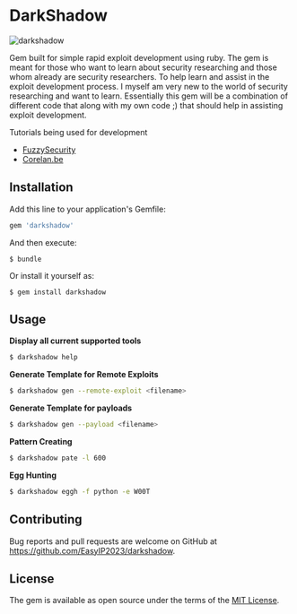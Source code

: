 # DarkShadow

![darkshadow](https://i0.wp.com/www.gsalam.net/wp-content/uploads/2015/12/Protection-Against-Magic-and-Evil-1-GSalam.Net_.jpg?resize=777%2C437)

Gem built for simple rapid exploit development using ruby. The gem is meant for those who want to learn about security researching and those whom already are security researchers. To help learn and assist in the exploit development process. I myself am very new to the world of security researching and want to learn. Essentially this gem will be a combination of different code that along with my own code ;) that should help in assisting exploit development.

Tutorials being used for development
* [FuzzySecurity](http://fuzzysecurity.com)
* [Corelan.be](https://www.corelan.be/)

## Installation

Add this line to your application's Gemfile:

```ruby
gem 'darkshadow'
```

And then execute:
```
$ bundle
```

Or install it yourself as:

```
$ gem install darkshadow
```

## Usage

**Display all current supported tools**

```bash
$ darkshadow help
```

**Generate Template for Remote Exploits**

```bash
$ darkshadow gen --remote-exploit <filename>
```

**Generate Template for payloads**

```bash
$ darkshadow gen --payload <filename>
```

**Pattern Creating**

```bash
$ darkshadow pate -l 600
```

**Egg Hunting**

```bash
$ darkshadow eggh -f python -e W00T
```

## Contributing

Bug reports and pull requests are welcome on GitHub at https://github.com/EasyIP2023/darkshadow.

## License

The gem is available as open source under the terms of the [MIT License](http://opensource.org/licenses/MIT).
